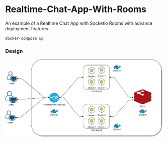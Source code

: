# Realtime-Chat-App-With-Rooms

An example of a Realtime Chat App with Socketio Rooms with advance deployment features.

```console
docker-compose up
```

### Design
![](./design.png)
